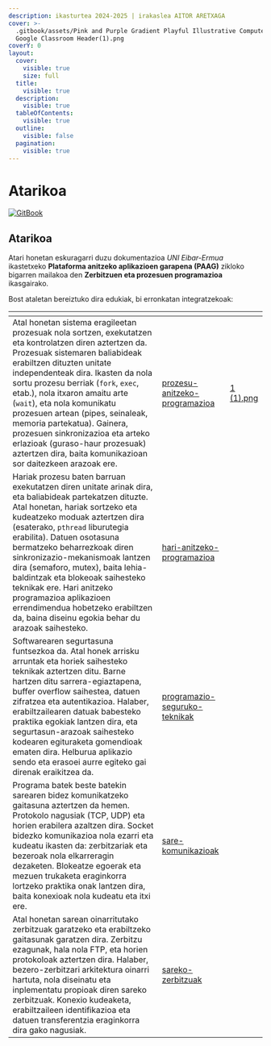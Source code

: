 ```yaml
---
description: ikasturtea 2024-2025 | irakaslea AITOR ARETXAGA
cover: >-
  .gitbook/assets/Pink and Purple Gradient Playful Illustrative Computer Class
  Google Classroom Header(1).png
coverY: 0
layout:
  cover:
    visible: true
    size: full
  title:
    visible: true
  description:
    visible: true
  tableOfContents:
    visible: true
  outline:
    visible: false
  pagination:
    visible: true
---
```


# Atarikoa

[![GitBook](https://img.shields.io/static/v1?message=Documented%20on%20GitBook\&logo=gitbook\&logoColor=ffffff\&label=%20\&labelColor=5c5c5c\&color=3F89A1)](https://www.gitbook.com/preview?utm_source=gitbook_readme_badge\&utm_medium=organic\&utm_campaign=preview_documentation\&utm_content=link)

## Atarikoa

Atari honetan eskuragarri duzu dokumentazioa _UNI Eibar-Ermua_ ikastetxeko **Plataforma anitzeko aplikazioen garapena (PAAG)** zikloko bigarren mailakoa den **Zerbitzuen eta prozesuen programazioa** ikasgairako.

Bost ataletan bereiztuko dira edukiak, bi erronkatan integratzekoak:

<table data-card-size="large" data-view="cards"><thead><tr><th></th><th data-type="content-ref"></th><th data-hidden data-card-cover data-type="files"></th></tr></thead><tbody><tr><td>Atal honetan sistema eragileetan prozesuak nola sortzen, exekutatzen eta kontrolatzen diren aztertzen da. Prozesuak sistemaren baliabideak erabiltzen dituzten unitate independenteak dira. Ikasten da nola sortu prozesu berriak (<code>fork</code>, <code>exec</code>, etab.), nola itxaron amaitu arte (<code>wait</code>), eta nola komunikatu prozesuen artean (pipes, seinaleak, memoria partekatua). Gainera, prozesuen sinkronizazioa eta arteko erlazioak (guraso-haur prozesuak) aztertzen dira, baita komunikazioan sor daitezkeen arazoak ere.</td><td><a href="prozesu-anitzeko-programazioa/">prozesu-anitzeko-programazioa</a></td><td><a href=".gitbook/assets/1 (1).png">1 (1).png</a></td></tr><tr><td>Hariak prozesu baten barruan exekutatzen diren unitate arinak dira, eta baliabideak partekatzen dituzte. Atal honetan, hariak sortzeko eta kudeatzeko moduak aztertzen dira (esaterako, <code>pthread</code> liburutegia erabilita). Datuen osotasuna bermatzeko beharrezkoak diren sinkronizazio-mekanismoak lantzen dira (semaforo, mutex), baita lehia-baldintzak eta blokeoak saihesteko teknikak ere. Hari anitzeko programazioa aplikazioen errendimendua hobetzeko erabiltzen da, baina diseinu egokia behar du arazoak saihesteko.</td><td><a href="hari-anitzeko-programazioa/">hari-anitzeko-programazioa</a></td><td></td></tr><tr><td>Softwarearen segurtasuna funtsezkoa da. Atal honek arrisku arruntak eta horiek saihesteko teknikak aztertzen ditu. Barne hartzen ditu sarrera-egiaztapena, buffer overflow saihestea, datuen zifratzea eta autentikazioa. Halaber, erabiltzailearen datuak babesteko praktika egokiak lantzen dira, eta segurtasun-arazoak saihesteko kodearen egituraketa gomendioak ematen dira. Helburua aplikazio sendo eta erasoei aurre egiteko gai direnak eraikitzea da.</td><td><a href="programazio-seguruko-teknikak/">programazio-seguruko-teknikak</a></td><td></td></tr><tr><td>Programa batek beste batekin sarearen bidez komunikatzeko gaitasuna aztertzen da hemen. Protokolo nagusiak (TCP, UDP) eta horien erabilera azaltzen dira. Socket bidezko komunikazioa nola ezarri eta kudeatu ikasten da: zerbitzariak eta bezeroak nola elkarreragin dezaketen. Blokeatze egoerak eta mezuen trukaketa eraginkorra lortzeko praktika onak lantzen dira, baita konexioak nola kudeatu eta itxi ere.</td><td><a href="sare-komunikazioak/">sare-komunikazioak</a></td><td></td></tr><tr><td>Atal honetan sarean oinarritutako zerbitzuak garatzeko eta erabiltzeko gaitasunak garatzen dira. Zerbitzu ezagunak, hala nola FTP, eta horien protokoloak aztertzen dira. Halaber, bezero-zerbitzari arkitektura oinarri hartuta, nola diseinatu eta inplementatu propioak diren sareko zerbitzuak. Konexio kudeaketa, erabiltzaileen identifikazioa eta datuen transferentzia eraginkorra dira gako nagusiak.</td><td><a href="sareko-zerbitzuak/">sareko-zerbitzuak</a></td><td></td></tr></tbody></table>
